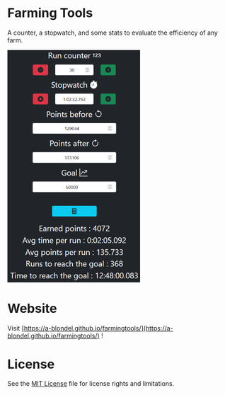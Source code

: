 # Farming Tools
A counter, a stopwatch, and some stats to evaluate the efficiency of any farm.

<img src="doc/farmingtools.png" alt="FarmingTools" width="300"/>

# Website
Visit [https://a-blondel.github.io/farmingtools/](https://a-blondel.github.io/farmingtools/) !

# License

See the [MIT License](LICENSE.txt) file for license rights and limitations.
